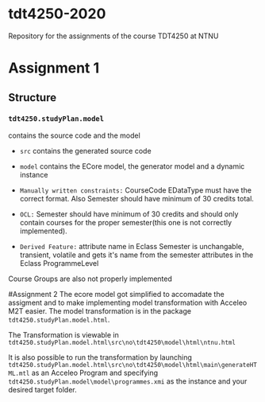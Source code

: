 # tdt4250-2020
Repository for the assignments of the course TDT4250 at NTNU

# Assignment 1
## Structure
### `tdt4250.studyPlan.model`
contains the source code and the model
* `src` contains the generated source code
* `model` contains the ECore model, the generator model and a dynamic instance

* `Manually written constraints:` CourseCode EDataType must have the correct format. Also Semester should have minimum of 30 credits total.
* `OCL:` Semester should have minimum of 30 credits and should only contain courses for the proper semester(this one is not correctly implemented).
* `Derived Feature:` attribute name in Eclass Semester is unchangable, transient, volatile and gets it's name from the semester attributes in the Eclass ProgrammeLevel

Course Groups are also not properly implemented

#Assignment 2
The ecore model got simplified to accomadate the assigment and to make implementing model transformation with Acceleo M2T easier.
The model transformation is in the package `tdt4250.studyPlan.model.html`.

The Transformation is viewable in `tdt4250.studyPlan.model.html\src\no\tdt4250\model\html\ntnu.html`

It is also possible to run the transformation by launching `tdt4250.studyPlan.model.html\src\no\tdt4250\model\html\main\generateHTML.mtl` as an Acceleo Program and specifying
`tdt4250.studyPlan.model\model\programmes.xmi` as the instance and your desired target folder.
